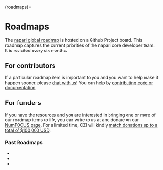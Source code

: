 (roadmaps)=

# Roadmaps

The [napari global roadmap](https://github.com/orgs/napari/projects/24/views/2?pane=info) is hosted on a Github Project board. This roadmap captures the current priorities of the napari core developer team. It is revisited every six months.

## For contributors

If a particular roadmap item is important to you and you want to help make it happen sooner, please [chat with us](https://napari.zulipchat.com/)! You can help by [contributing code or documentation](https://napari.org/dev/developers/index.html)

## For funders

If you have the resources and you are interested in bringing one or more of our roadmap items to life, you can write to us at [](napari-steering-council@googlegroups.com) and donate on our [NumFOCUS page](https://numfocus.org/donate-to-napari). For a limited time, CZI will kindly [match donations up to a total of $100,000 USD](https://chanzuckerberg.com/science/programs-resources/imaging/napari/seeding-sustainability-for-the-napari-project/).

### Past Roadmaps

- [](0_4.md)
- [](0_3_retrospective.md)
- [](0_3.md)
